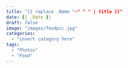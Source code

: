 ```yaml
---
title: "{{ replace .Name "-" " " | title }}"
date: {{ .Date }}
draft: false
image: "images/foodpic.jpg"
categories: 
  - "insert category here"
tags:
  - "Photos"
  - "Food"
---
```


